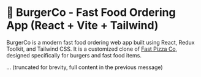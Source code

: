 # 🍔 BurgerCo - Fast Food Ordering App (React + Vite + Tailwind)

BurgerCo is a modern fast food ordering web app built using React, Redux Toolkit, and Tailwind CSS. It is a customized clone of [Fast Pizza Co](https://fast-pizza-co-react.netlify.app/), designed specifically for burgers and fast food items.

... (truncated for brevity, full content in the previous message)
